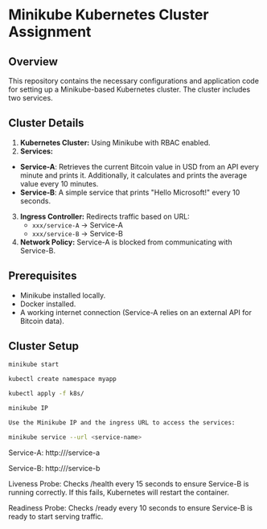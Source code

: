 # Minikube Kubernetes Cluster Assignment

## Overview

This repository contains the necessary configurations and application code for setting up a Minikube-based Kubernetes cluster. The cluster includes two services.

## Cluster Details

1. **Kubernetes Cluster:** Using Minikube with RBAC enabled.
2. **Services:** 
- **Service-A**: Retrieves the current Bitcoin value in USD from an API every minute and prints it. Additionally, it calculates and prints the average value every 10 minutes.
- **Service-B**: A simple service that prints "Hello Microsoft!" every 10 seconds.
3. **Ingress Controller:** Redirects traffic based on URL:
    - `xxx/service-A` → Service-A
    - `xxx/service-B` → Service-B
4. **Network Policy:** Service-A is blocked from communicating with Service-B.

## Prerequisites

- Minikube installed locally.
- Docker installed.
- A working internet connection (Service-A relies on an external API for Bitcoin data).

## Cluster Setup

   ```bash
   minikube start

   kubectl create namespace myapp

   kubectl apply -f k8s/
   
   minikube IP
   
   Use the Minikube IP and the ingress URL to access the services:

   minikube service --url <service-name>
   ```

Service-A: http://<minikube-ip>/service-a

Service-B: http://<minikube-ip>/service-b

Liveness Probe: Checks /health every 15 seconds to ensure Service-B is running correctly. If this fails, Kubernetes will restart the container.

Readiness Probe: Checks /ready every 10 seconds to ensure Service-B is ready to start serving traffic.


